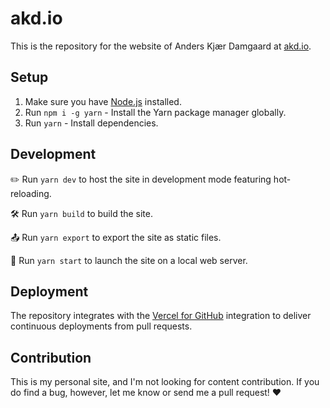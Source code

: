# akd.io

This is the repository for the website of Anders Kjær Damgaard at [akd.io](https://akd.io/).

## Setup

1. Make sure you have [Node.js](https://nodejs.org/) installed.
2. Run `npm i -g yarn` - Install the Yarn package manager globally.
3. Run `yarn` - Install dependencies.

## Development

✏️ Run `yarn dev` to host the site in development mode featuring hot-reloading.  

🛠 Run `yarn build` to build the site.  

📤 Run `yarn export` to export the site as static files.  

🚀 Run `yarn start` to launch the site on a local web server.

## Deployment

The repository integrates with the [Vercel for GitHub](https://vercel.com/github) integration to deliver continuous deployments from pull requests.

## Contribution

This is my personal site, and I'm not looking for content contribution. If you do find a bug, however, let me know or send me a pull request! ❤
